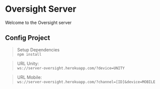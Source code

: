 # Oversight Server
Welcome to the Oversight server  

## Config Project
>Setup Dependencies  
`npm install`

>URL Unity:  
`ws://server-oversight.herokuapp.com/?device=UNITY`  
  
>URL Mobile:  
`ws://server-oversight.herokuapp.com/?channel=[ID]&device=MOBILE`

